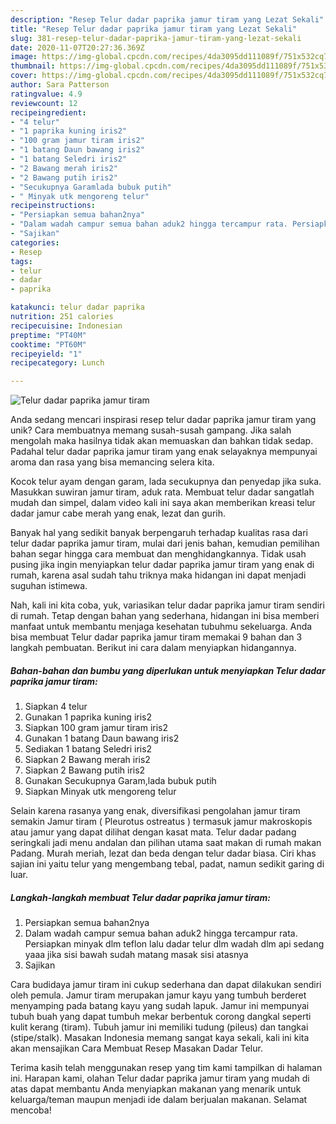 ```yaml
---
description: "Resep Telur dadar paprika jamur tiram yang Lezat Sekali"
title: "Resep Telur dadar paprika jamur tiram yang Lezat Sekali"
slug: 381-resep-telur-dadar-paprika-jamur-tiram-yang-lezat-sekali
date: 2020-11-07T20:27:36.369Z
image: https://img-global.cpcdn.com/recipes/4da3095dd111089f/751x532cq70/telur-dadar-paprika-jamur-tiram-foto-resep-utama.jpg
thumbnail: https://img-global.cpcdn.com/recipes/4da3095dd111089f/751x532cq70/telur-dadar-paprika-jamur-tiram-foto-resep-utama.jpg
cover: https://img-global.cpcdn.com/recipes/4da3095dd111089f/751x532cq70/telur-dadar-paprika-jamur-tiram-foto-resep-utama.jpg
author: Sara Patterson
ratingvalue: 4.9
reviewcount: 12
recipeingredient:
- "4 telur"
- "1 paprika kuning iris2"
- "100 gram jamur tiram iris2"
- "1 batang Daun bawang iris2"
- "1 batang Seledri iris2"
- "2 Bawang merah iris2"
- "2 Bawang putih iris2"
- "Secukupnya Garamlada bubuk putih"
- " Minyak utk mengoreng telur"
recipeinstructions:
- "Persiapkan semua bahan2nya"
- "Dalam wadah campur semua bahan aduk2 hingga tercampur rata. Persiapkan minyak dlm teflon lalu dadar telur dlm wadah dlm api sedang yaaa jika sisi bawah sudah matang masak sisi atasnya"
- "Sajikan"
categories:
- Resep
tags:
- telur
- dadar
- paprika

katakunci: telur dadar paprika 
nutrition: 251 calories
recipecuisine: Indonesian
preptime: "PT40M"
cooktime: "PT60M"
recipeyield: "1"
recipecategory: Lunch

---
```



![Telur dadar paprika jamur tiram](https://img-global.cpcdn.com/recipes/4da3095dd111089f/751x532cq70/telur-dadar-paprika-jamur-tiram-foto-resep-utama.jpg)

Anda sedang mencari inspirasi resep telur dadar paprika jamur tiram yang unik? Cara membuatnya memang susah-susah gampang. Jika salah mengolah maka hasilnya tidak akan memuaskan dan bahkan tidak sedap. Padahal telur dadar paprika jamur tiram yang enak selayaknya mempunyai aroma dan rasa yang bisa memancing selera kita.

Kocok telur ayam dengan garam, lada secukupnya dan penyedap jika suka. Masukkan suwiran jamur tiram, aduk rata. Membuat telur dadar sangatlah mudah dan simpel, dalam video kali ini saya akan memberikan kreasi telur dadar jamur cabe merah yang enak, lezat dan gurih.

Banyak hal yang sedikit banyak berpengaruh terhadap kualitas rasa dari telur dadar paprika jamur tiram, mulai dari jenis bahan, kemudian pemilihan bahan segar hingga cara membuat dan menghidangkannya. Tidak usah pusing jika ingin menyiapkan telur dadar paprika jamur tiram yang enak di rumah, karena asal sudah tahu triknya maka hidangan ini dapat menjadi suguhan istimewa.


Nah, kali ini kita coba, yuk, variasikan telur dadar paprika jamur tiram sendiri di rumah. Tetap dengan bahan yang sederhana, hidangan ini bisa memberi manfaat untuk membantu menjaga kesehatan tubuhmu sekeluarga. Anda bisa membuat Telur dadar paprika jamur tiram memakai 9 bahan dan 3 langkah pembuatan. Berikut ini cara dalam menyiapkan hidangannya.

<!--inarticleads1-->

##### Bahan-bahan dan bumbu yang diperlukan untuk menyiapkan Telur dadar paprika jamur tiram:

1. Siapkan 4 telur
1. Gunakan 1 paprika kuning iris2
1. Siapkan 100 gram jamur tiram iris2
1. Gunakan 1 batang Daun bawang iris2
1. Sediakan 1 batang Seledri iris2
1. Siapkan 2 Bawang merah iris2
1. Siapkan 2 Bawang putih iris2
1. Gunakan Secukupnya Garam,lada bubuk putih
1. Siapkan  Minyak utk mengoreng telur


Selain karena rasanya yang enak, diversifikasi pengolahan jamur tiram semakin Jamur tiram ( Pleurotus ostreatus ) termasuk jamur makroskopis atau jamur yang dapat dilihat dengan kasat mata. Telur dadar padang seringkali jadi menu andalan dan pilihan utama saat makan di rumah makan Padang. Murah meriah, lezat dan beda dengan telur dadar biasa. Ciri khas sajian ini yaitu telur yang mengembang tebal, padat, namun sedikit garing di luar. 

<!--inarticleads2-->

##### Langkah-langkah membuat Telur dadar paprika jamur tiram:

1. Persiapkan semua bahan2nya
1. Dalam wadah campur semua bahan aduk2 hingga tercampur rata. Persiapkan minyak dlm teflon lalu dadar telur dlm wadah dlm api sedang yaaa jika sisi bawah sudah matang masak sisi atasnya
1. Sajikan


Cara budidaya jamur tiram ini cukup sederhana dan dapat dilakukan sendiri oleh pemula. Jamur tiram merupakan jamur kayu yang tumbuh berderet menyamping pada batang kayu yang sudah lapuk. Jamur ini mempunyai tubuh buah yang dapat tumbuh mekar berbentuk corong dangkal seperti kulit kerang (tiram). Tubuh jamur ini memiliki tudung (pileus) dan tangkai (stipe/stalk). Masakan Indonesia memang sangat kaya sekali, kali ini kita akan mensajikan Cara Membuat Resep Masakan Dadar Telur. 

Terima kasih telah menggunakan resep yang tim kami tampilkan di halaman ini. Harapan kami, olahan Telur dadar paprika jamur tiram yang mudah di atas dapat membantu Anda menyiapkan makanan yang menarik untuk keluarga/teman maupun menjadi ide dalam berjualan makanan. Selamat mencoba!
